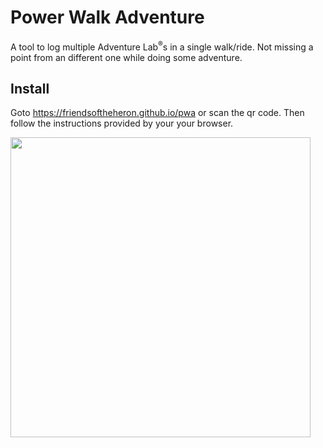 # Power Walk Adventure

A tool to log multiple Adventure Lab<sup>®</sup>s in a single walk/ride.
Not missing a point from an different one while doing some adventure.

## Install
Goto <https://friendsoftheheron.github.io/pwa> or scan the qr code.
Then follow the instructions provided by your your browser.

[<img width="480" height="480" src="https://friendsoftheheron.github.io/pwa/images/qr-code.svg">](https://friendsoftheheron.github.io/pwa)
